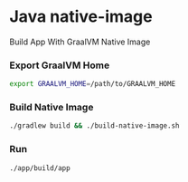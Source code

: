 # Java native-image

Build App With GraalVM Native Image

### Export GraalVM Home

```sh
export GRAALVM_HOME=/path/to/GRAALVM_HOME
```

### Build Native Image

```sh
./gradlew build && ./build-native-image.sh
```

### Run

```sh
./app/build/app 
```

